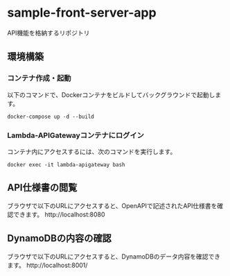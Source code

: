 # sample-front-server-app
API機能を格納するリポジトリ

## 環境構築

### コンテナ作成・起動
以下のコマンドで、Dockerコンテナをビルドしてバックグラウンドで起動します。
```shell
docker-compose up -d --build
```

### Lambda-APIGatewayコンテナにログイン
コンテナ内にアクセスするには、次のコマンドを実行します。
```shell
docker exec -it lambda-apigateway bash
```

## API仕様書の閲覧
ブラウザで以下のURLにアクセスすると、OpenAPIで記述されたAPI仕様書を確認できます。
http://localhost:8080

## DynamoDBの内容の確認
ブラウザで以下のURLにアクセスすると、DynamoDBのデータ内容を確認できます。
http://localhost:8001/